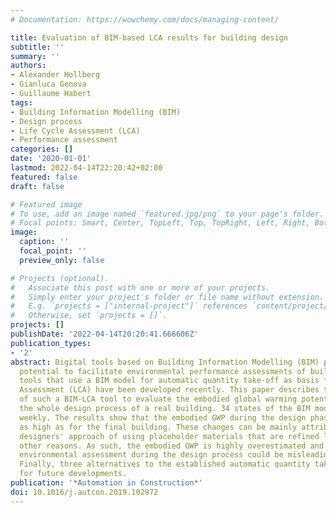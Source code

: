 ```yaml
---
# Documentation: https://wowchemy.com/docs/managing-content/

title: Evaluation of BIM-based LCA results for building design
subtitle: ''
summary: ''
authors:
- Alexander Hollberg
- Gianluca Genova
- Guillaume Habert
tags:
- Building Information Modelling (BIM)
- Design process
- Life Cycle Assessment (LCA)
- Performance assessment
categories: []
date: '2020-01-01'
lastmod: 2022-04-14T22:20:42+02:00
featured: false
draft: false

# Featured image
# To use, add an image named `featured.jpg/png` to your page's folder.
# Focal points: Smart, Center, TopLeft, Top, TopRight, Left, Right, BottomLeft, Bottom, BottomRight.
image:
  caption: ''
  focal_point: ''
  preview_only: false

# Projects (optional).
#   Associate this post with one or more of your projects.
#   Simply enter your project's folder or file name without extension.
#   E.g. `projects = ["internal-project"]` references `content/project/deep-learning/index.md`.
#   Otherwise, set `projects = []`.
projects: []
publishDate: '2022-04-14T20:20:41.666606Z'
publication_types:
- '2'
abstract: Digital tools based on Building Information Modelling (BIM) provide the
  potential to facilitate environmental performance assessments of buildings. Various
  tools that use a BIM model for automatic quantity take-off as basis for Life Cycle
  Assessment (LCA) have been developed recently. This paper describes the first application
  of such a BIM-LCA tool to evaluate the embodied global warming potential (GWP) throughout
  the whole design process of a real building. 34 states of the BIM model are analysed
  weekly. The results show that the embodied GWP during the design phase is twice
  as high as for the final building. These changes can be mainly attributed to the
  designers' approach of using placeholder materials that are refined later, besides
  other reasons. As such, the embodied GWP is highly overestimated and a BIM-based
  environmental assessment during the design process could be misleading and counterproductive.
  Finally, three alternatives to the established automatic quantity take-off are discussed
  for future developments.
publication: '*Automation in Construction*'
doi: 10.1016/j.autcon.2019.102972
---
```

